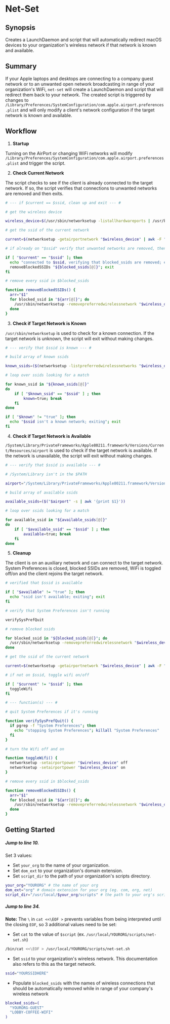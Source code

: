 # Net-Set

## Synopsis

Creates a LaunchDaemon and script that will automatically redirect macOS devices to
your organization's wireless network if that network is known and available.

## Summary

If your Apple laptops and desktops are connecting to a company guest network or to an unwanted open network broadcasting in range of your organization's WiFi, `net-set` will create a LaunchDaemon and script that will redirect them back to your network. The created script is triggered by changes to `/Library/Preferences/SystemConfiguration/com.apple.airport.preferences.plist` and will only modify a client's network configuration if the target network is known and available.

## Workflow

1. **Startup**

Turning on the AirPort or changing WiFi networks will modify `/Library/Preferences/SystemConfiguration/com.apple.airport.preferences.plist` and trigger the script.

2. **Check Current Network**

The script checks to see if the client is already connected to the target
network. If so, the script verifies that connections to unwanted networks are removed and then exits.

```bash
# --- if $current == $ssid, clean up and exit --- #

# get the wireless device

wireless_device=$(/usr/sbin/networksetup -listallhardwareports | /usr/bin/egrep -A2 'Airport|Wi-Fi' | /usr/bin/awk '/Device/ { print $2 }')

# get the ssid of the current network

current=$(networksetup -getairportnetwork "$wireless_device" | awk -F ": " '{print $2}')

# if already on "$ssid" verify that unwanted networks are removed, then exit

if [ "$current" == "$ssid" ]; then
  echo "connected to $ssid, verifying that blocked_ssids are removed; exiting"
  removeBlockedSSIDs "${blocked_ssids[@]}"; exit
fi
```

```bash
# remove every ssid in $blocked_ssids

function removeBlockedSSIDs() {
  arr="$1"
  for blocked_ssid in "${arr[@]}"; do
    /usr/sbin/networksetup -removepreferredwirelessnetwork "$wireless_device" "$blocked_ssid"
  done 
}
```

3. **Check if Target Network is Known**

`/usr/sbin/networksetup` is used to check for a known connection. If the target network is unknown, the script
will exit without making changes.

```bash
# --- verify that $ssid is known --- #

# build array of known ssids

known_ssids=($(networksetup -listpreferredwirelessnetworks "$wireless_device"))

# loop over ssids looking for a match

for known_ssid in "${known_ssids[@]}"
do
    if [ "$known_ssid" == "$ssid" ] ; then
        known=true; break
    fi
done

if [ "$known" != "true" ]; then
  echo "$ssid isn't a known network; exiting"; exit
fi
```

4. **Check if Target Network is Available**

`/System/Library/PrivateFrameworks/Apple80211.framework/Versions/Current/Resources/airport` is used to check if the target network is available. If the network is unavailable, the script will exit without making changes.

```bash
# --- verify that $ssid is available --- #

# /System/Library isn't in the $PATH

airport="/System/Library/PrivateFrameworks/Apple80211.framework/Versions/Current/Resources/airport"

# build array of available ssids

available_ssids=($("$airport" -s | awk '{print $1}'))

# loop over ssids looking for a match

for available_ssid in "${available_ssids[@]}"
do
    if [ "$available_ssid" == "$ssid" ] ; then
        available=true; break
    fi
done
```

5. **Cleanup**

The client is on an auxiliary network and can connect to the target network. System
Preferences is closed, blocked SSIDs are removed, WiFi is toggled off/on and the
client rejoins the target network.

```bash
# verified that $ssid is available

if [ "$available" != "true" ]; then
  echo "ssid isn't available; exiting"; exit
fi

# verify that System Preferences isn't running

verifySysPrefQuit

# remove blocked ssids

for blocked_ssid in "${blocked_ssids[@]}"; do
  /usr/sbin/networksetup -removepreferredwirelessnetwork "$wireless_device" "$blocked_ssid"
done 

# get the ssid of the current network

current=$(networksetup -getairportnetwork "$wireless_device" | awk -F ": " '{print $2}')

# if not on $ssid, toggle wifi on/off

if [ "$current" != "$ssid" ]; then
  toggleWifi
fi
```

```bash
# --- function(s) --- #

# quit System Preferences if it's running

function verifySysPrefQuit() {
  if pgrep -f "System Preferences"; then
    echo "stopping System Preferences"; killall "System Preferences"
  fi
}

# turn the Wifi off and on

function toggleWifi() {
  networksetup -setairportpower "$wireless_device" off
  networksetup -setairportpower "$wireless_device" on
}

# remove every ssid in $blocked_ssids

function removeBlockedSSIDs() {
  arr="$1"
  for blocked_ssid in "${arr[@]}"; do
    /usr/sbin/networksetup -removepreferredwirelessnetwork "$wireless_device" "$blocked_ssid"
  done 
}

```


## Getting Started

##### Jump to line 10.

Set 3 values:

* Set `your_org` to the name of your organization.
* Set `dom_ext` to your organization's domain extension.
* Set `script_dir` to the path of your organization's scripts directory.

```bash
your_org="YOURORG" # the name of your org
dom_ext="org" # domain extension for your org (eg. com, org, net)
script_dir="/usr/local/$your_org/scripts" # the path to your org's scripts directory
```

##### Jump to line 34. 

**Note:** The `\` in `cat <<\EOF >` prevents variables from being interpreted until the closing `EOF`, so 3 additional values need to be set:

* Set `cat` to the value of `$script` (ex. `/usr/local/YOURORG/scripts/net-set.sh`)

```bash
/bin/cat <<\EOF > /usr/local/YOURORG/scripts/net-set.sh
```

* Set `ssid` to your organization's wireless network. This documentation also refers to
  this as the target network.

```bash
ssid="YOURSSIDHERE"
```

* Populate `blocked_ssids` with the names of wireless connections that should be
  automatically removed while in range of your company's wireless network

```bash
blocked_ssids=(
  "YOURORG-GUEST"
  "LOBBY-COFFEE-WIFI"
)
```
